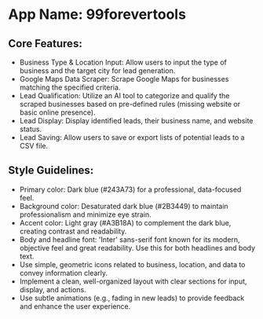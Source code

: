 # **App Name**: 99forevertools

## Core Features:

- Business Type & Location Input: Allow users to input the type of business and the target city for lead generation.
- Google Maps Data Scraper: Scrape Google Maps for businesses matching the specified criteria.
- Lead Qualification: Utilize an AI tool to categorize and qualify the scraped businesses based on pre-defined rules (missing website or basic online presence).
- Lead Display: Display identified leads, their business name, and website status.
- Lead Saving: Allow users to save or export lists of potential leads to a CSV file.

## Style Guidelines:

- Primary color: Dark blue (#243A73) for a professional, data-focused feel.
- Background color: Desaturated dark blue (#2B3449) to maintain professionalism and minimize eye strain.
- Accent color: Light gray (#A3B18A) to complement the dark blue, creating contrast and readability.
- Body and headline font: 'Inter' sans-serif font known for its modern, objective feel and great readability. Use this for both headlines and body text.
- Use simple, geometric icons related to business, location, and data to convey information clearly.
- Implement a clean, well-organized layout with clear sections for input, display, and actions.
- Use subtle animations (e.g., fading in new leads) to provide feedback and enhance the user experience.